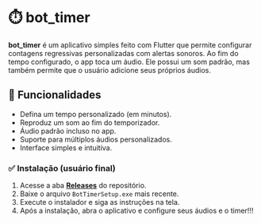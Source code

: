 # ⏱️ bot_timer

**bot_timer** é um aplicativo simples feito com Flutter que permite configurar contagens regressivas personalizadas com alertas sonoros. Ao fim do tempo configurado, o app toca um áudio. Ele possui um som padrão, mas também permite que o usuário adicione seus próprios áudios.

## 🎯 Funcionalidades

- Defina um tempo personalizado (em minutos).
- Reproduz um som ao fim do temporizador.
- Áudio padrão incluso no app.
- Suporte para múltiplos áudios personalizados.
- Interface simples e intuitiva.

### ✅ Instalação (usuário final)

1. Acesse a aba **[Releases](https://github.com/seu-usuario/bot_timer/releases)** do repositório.
2. Baixe o arquivo `BotTimerSetup.exe` mais recente.
3. Execute o instalador e siga as instruções na tela.
4. Após a instalação, abra o aplicativo e configure seus áudios e o timer!!!

